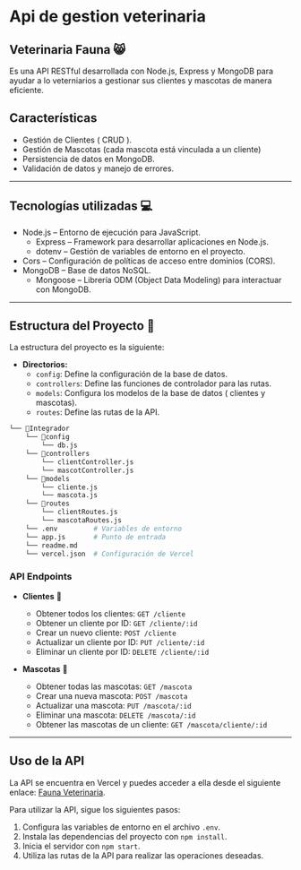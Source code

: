 # Api de gestion veterinaria

## Veterinaria Fauna :smile_cat:

Es una API RESTful desarrollada con Node.js, Express y MongoDB para ayudar a lo veterniarios a gestionar sus clientes y mascotas de manera eficiente.

## **Características**

* Gestión de Clientes ( CRUD ).
* Gestión de Mascotas (cada mascota está vinculada a un cliente)
* Persistencia de datos en MongoDB.
* Validación de datos y manejo de errores.

---

## **Tecnologías utilizadas** :computer:

* Node.js – Entorno de ejecución para JavaScript.
  * Express – Framework para desarrollar aplicaciones en Node.js.
  * dotenv – Gestión de variables de entorno en el proyecto.
* Cors – Configuración de políticas de acceso entre dominios (CORS).
* MongoDB – Base de datos NoSQL.
  * Mongoose – Librería ODM (Object Data Modeling) para interactuar con MongoDB.

---

## **Estructura del Proyecto** :construction:

La estructura del proyecto es la siguiente:

* **Directorios:**
  * `config`: Define la configuración de la base de datos.
  * `controllers`: Define las funciones de controlador para las rutas.
  * `models`: Configura los modelos de la base de datos ( clientes y mascotas).
  * `routes`: Define las rutas de la API.

``` bash
└── 📁Integrador
    └── 📁config
        └── db.js
    └── 📁controllers
        └── clientController.js
        └── mascotController.js
    └── 📁models
        └── cliente.js
        └── mascota.js
    └── 📁routes
        └── clientRoutes.js
        └── mascotaRoutes.js
    └── .env         # Variables de entorno
    └── app.js       # Punto de entrada
    └── readme.md
    └── vercel.json  # Configuración de Vercel
```

### **API Endpoints**

* **Clientes** :information_desk_person:
  * Obtener todos los clientes: `GET /cliente`
  * Obtener un cliente por ID: `GET /cliente/:id`
  * Crear un nuevo cliente: `POST /cliente`
  * Actualizar un cliente por ID: `PUT /cliente/:id`
  * Eliminar un cliente por ID: `DELETE /cliente/:id`

* **Mascotas** :dog:
  * Obtener todas las mascotas: `GET /mascota`
  * Crear una nueva mascota: `POST /mascota`
  * Actualizar una mascota: `PUT /mascota/:id`
  * Eliminar una mascota: `DELETE /mascota/:id`
  * Obtener las mascotas de un cliente: `GET /mascota/cliente/:id`

---

## **Uso de la API**

La API se encuentra en Vercel y puedes acceder a ella desde el siguiente enlace: [Fauna Veterinaria](https://veterinaria-api-peach.vercel.app/).

Para utilizar la API, sigue los siguientes pasos:

1. Configura las variables de entorno en el archivo `.env`.
2. Instala las dependencias del proyecto con `npm install`.
3. Inicia el servidor con `npm start`.
4. Utiliza las rutas de la API para realizar las operaciones deseadas.
